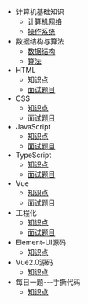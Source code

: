- 计算机基础知识
  - [计算机网络](/计算机基础知识/计算机网络.md)
  - [操作系统](/计算机基础知识/操作系统.md)
- 数据结构与算法
  - [数据结构](/OMG/数据结构.md)
  - [算法](/OMG/算法.md)
- HTML
  - [知识点](/HTML/index.md)
  - [面试题目](/HTML/html面试题.md)
- CSS
  - [知识点](/CSS/index.md)
  - [面试题目](/CSS/css面试题.md)
- JavaScript
  - [知识点](/JavaScript/基础知识点.md)
  - [面试题目](/JavaScript/javascript面试题.md)
- TypeScript
  - [知识点](/TypeScript/TypeScript知识点.md)
  - [面试题目](/TypeScript/TypeScript面试题.md)
- Vue
  - [知识点](/Vue/index.md)
  - [面试题目](/Vue/Vue面试题.md)
- 工程化
  - [知识点](/webpack/index.md)
  - [面试题目](/webpack/webpack面试题.md)
- Element-UI源码
  - [知识点](/Element-UI/Element-UI源码.md)
- Vue2.0源码
  - [知识点](/Vue2.0/Vue2.0源码.md)
- 每日一题---手撕代码
  - [知识点](/每日手撕代码/每日手撕代码.md)